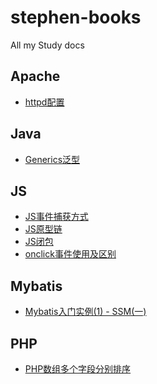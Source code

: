 # stephen-books
All my Study docs

## Apache
* [httpd配置](https://github.com/StephenTao/stephen-books/blob/master/apache/httpd%E9%85%8D%E7%BD%AE.md)

## Java
* [Generics泛型](https://github.com/StephenTao/stephen-books/blob/master/java/Generics%E6%B3%9B%E5%9E%8B.md)

## JS
* [JS事件捕获方式](https://github.com/StephenTao/stephen-books/blob/master/js/JS%E4%BA%8B%E4%BB%B6%E6%8D%95%E8%8E%B7%E6%96%B9%E5%BC%8F.md)
* [JS原型链](https://github.com/StephenTao/stephen-books/blob/master/js/JS%E5%8E%9F%E5%9E%8B%E9%93%BE.md)
* [JS闭包](https://github.com/StephenTao/stephen-books/blob/master/js/JS%E9%97%AD%E5%8C%85.md)
* [onclick事件使用及区别](https://github.com/StephenTao/stephen-books/blob/master/js/onclick%E4%BA%8B%E4%BB%B6%E4%BD%BF%E7%94%A8%E5%8F%8A%E5%8C%BA%E5%88%AB.md)


## Mybatis
* [Mybatis入门实例(1) - SSM(一)](https://github.com/StephenTao/stephen-books/blob/master/mybatis/Mybatis%E5%85%A5%E9%97%A8%E5%AE%9E%E4%BE%8B(1)%20-%20SSM(%E4%B8%80).md)



## PHP
* [PHP数组多个字段分别排序](https://github.com/StephenTao/stephen-books/blob/master/php/PHP%E6%95%B0%E7%BB%84%E5%A4%9A%E4%B8%AA%E5%AD%97%E6%AE%B5%E5%88%86%E5%88%AB%E6%8E%92%E5%BA%8F.md)
